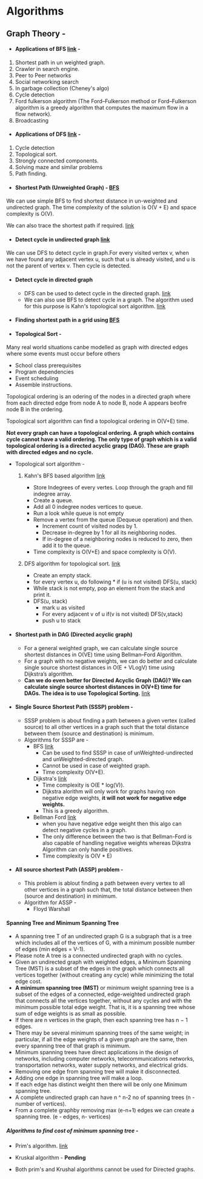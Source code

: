 # Algorithms
 ## Graph Theory - 
 
 * #### Applications of BFS [link](https://github.com/delphi1029/datastructure_algorithms/blob/master/graph-theory/src/main/java/com/deepak/graph/bfs/BFS.java) - 
 
 1) Shortest path in un weighted graph.
 2) Crawler in search engine.
 3) Peer to Peer networks
 4) Social networking search
 5) In garbage collection (Cheney's algo)
 6) Cycle detection
 7) Ford fulkerson algorithm (The Ford–Fulkerson method or Ford–Fulkerson algorithm is a greedy algorithm that computes the maximum flow in a flow network).
 8) Broadcasting

* #### Applications of DFS [link](https://github.com/delphi1029/datastructure_algorithms/blob/master/graph-theory/src/main/java/com/deepak/graph/dfs/DFS.java) -

1) Cycle detection
2) Topological sort.
3) Strongly connected components.
4) Solving maze and similar problems
5) Path finding.


* #### Shortest Path (Unweighted Graph) - [BFS](https://github.com/delphi1029/datastructure_algorithms/blob/master/graph-theory/src/main/java/com/deepak/graph/bfs/ShortestPathUnWeightedGraphBFS.java)

We can use simple BFS to find shortest distance in un-weighted and undirected graph. The time complexity of the solution is O(V + E) and space complexity is O(V).

We can also trace the shortest path if required. [link](https://github.com/delphi1029/datastructure_algorithms/blob/master/graph-theory/src/main/java/com/deepak/graph/bfs/TraceShortstPathUsingBFS.java)

* #### Detect cycle in undirected graph [link](https://github.com/delphi1029/datastructure_algorithms/blob/master/graph-theory/src/main/java/com/deepak/graph/dfs/CycleInUndirectedGraph.java) 

We can use DFS to detect cycle in graph.For every visited vertex v, when we have found any adjacent vertex u, such that u is already visited, and u is not the parent of vertex v. Then cycle is detected.

* #### Detect cycle in directed graph
    * DFS can be used to detect cycle in the directed graph. [link](https://github.com/delphi1029/datastructure_algorithms/blob/master/graph-theory/src/main/java/com/deepak/graph/dfs/CycleInDirectedGraphDFS.java)
    * We can also use BFS to detect cycle in a graph. The algorithm used for this purpose is Kahn's topological sort algorithm. [link](https://github.com/delphi1029/datastructure_algorithms/blob/master/graph-theory/src/main/java/com/deepak/graph/bfs/CycleInDirectedGraphUsingKahnAlgo.java)

* #### Finding shortest path in a grid using [BFS](https://github.com/delphi1029/datastructure_algorithms/blob/master/graph-theory/src/main/java/com/deepak/graph/bfs/ShortestPathInBinaryMatrix.java)

* #### Topological Sort - 

Many real world situations canbe modelled as graph with directed edges where some events must occur before others

- School class prerequisites
- Program dependencies
- Event scheduling
- Assemble instructions.

Topological ordering is an odering of the nodes in a directed graph where from each directed edge from node A to node B, node A appears beofre node B in the ordering.

Topological sort algorithm can find a topological ordering in O(V+E) time.

**Not every graph can have a topological ordering. A graph which contains cycle cannot have a valid ordering. The only type of graph which is a valid topological ordering is a directed acyclic grapg (DAG). These are graph with directed edges and no cycle.**

- Topological sort algorithm - 

  1) Kahn's BFS based algorithm [link](https://github.com/delphi1029/datastructure_algorithms/blob/master/graph-theory/src/main/java/com/deepak/graph/bfs/TopologcalSortKahnBFSAlgo.java) 
     * Store Indegrees of every vertes. Loop through the graph and fill indegree array. 
     * Create a queue.
     * Add all 0 indegree nodes vertices to queue.
     * Run a look while queue is not empty
     * Remove a vertex from the queue (Dequeue operation) and then.
         * Increment count of visited nodes by 1.
         * Decrease in-degree by 1 for all its neighboring nodes.
         * If in-degree of a neighboring nodes is reduced to zero, then add it to the queue.
     * Time complexity is O(V+E) and space complexity is O(V).
     
  2) DFS algorithm for topological sort. [link](https://github.com/delphi1029/datastructure_algorithms/blob/master/graph-theory/src/main/java/com/deepak/graph/dfs/TopologicalSortDFS.java)
     * Create an empty stack.
     * for every vertex u, do following
             * if (u is not visited)
                   DFS(u, stack)
      * While stack is not empty, pop an element from the stack and print it.
      * DFS(u, stack)
           - mark u as visited
           - For every adjacent v of u
                     if(v is not visited)
                        DFS(v,stack)
           - push u to stack
 
 * #### Shortest path in DAG (Directed acyclic graph)
   * For a general weighted graph, we can calculate single source shortest distances in O(VE) time using Bellman–Ford Algorithm. 
   * For a graph with no negative weights, we can do  better and calculate single source shortest distances in O(E + VLogV) time using Dijkstra’s algorithm. 
   * **Can we do even better for Directed Acyclic Graph (DAG)? We can calculate single source shortest distances in O(V+E) time for DAGs. The idea is to use Topological Sorting.** [link](https://github.com/delphi1029/datastructure_algorithms/blob/master/graph-theory/src/main/java/com/deepak/graph/sssp/SSSPUsingTopologicalSortDAG.java)
   
 * #### Single Source Shortest Path (SSSP) problem -
      * SSSP problem is about finding a path between a given vertex (called source) to all other vertices in a graph such that the total distance between them (source and destination) is minimum. 
      * Algorithms for SSSP are -
        * BFS [link](https://github.com/delphi1029/datastructure_algorithms/blob/master/graph-theory/src/main/java/com/deepak/graph/bfs/ShortestPathUnWeightedGraphBFS.java)
          * Can be used to find SSSP in case of unWeighted-undirected and unWeighted-directed graph.
          * Cannot be used in case of weighted graph.
          * Time complexity O(V+E).
        * Dijkstra's [link](https://github.com/delphi1029/datastructure_algorithms/blob/master/graph-theory/src/main/java/com/deepak/graph/sssp/DijkstraAlgorithm.java)
          * Time complexity is O(E * log(V)).
          * Dijkstra alorithm will only work for graphs having non negative edge weights, **it will not work for negative edge weights.**
          * This is a greedy algorithm.
        * Bellman Ford [link](https://github.com/delphi1029/datastructure_algorithms/blob/master/graph-theory/src/main/java/com/deepak/graph/sssp/BellmanFordAlgorithm.java)
          * when you have negative edge weight then this algo can detect negative cycles in a graph.
          * The only difference between the two is that Bellman-Ford is also capable of handling negative weights whereas Dijkstra Algorithm can only handle positives.
          * Time complexity is O(V * E)
   
 * #### All source shortest Path (ASSP) problem - 
      * This problem is ablout finding a path between every vertex to all other vertices in a graph such that, the total distance between then (source and destination) in minimum.
      * Algorithm for ASSP - 
          * Floyd Warshall
      
#### Spanning Tree and Minimum Spanning Tree
* A spanning tree T of an undirected graph G is a subgraph that is a tree which includes all of the vertices of G, with a minimum possible number of edges (min edges = V-1).
* Please note A tree is a connected undirected graph with no cycles.
* Given an undirected graph with weighted edges, a Minimum Spanning Tree (MST) is a subset of the edges in the graph which connects all vertices together (without creating any cycle) while minimizing the total edge cost.
* **A minimum spanning tree (MST)** or minimum weight spanning tree is a subset of the edges of a connected, edge-weighted undirected graph that connects all the vertices together, without any cycles and with the minimum possible total edge weight. That is, it is a spanning tree whose sum of edge weights is as small as possible. 
* If there are n vertices in the graph, then each spanning tree has n − 1 edges.
* There may be several minimum spanning trees of the same weight; in particular, if all the edge weights of a given graph are the same, then every spanning tree of that graph is minimum.
* Minimum spanning trees have direct applications in the design of networks, including computer networks, telecommunications networks, transportation networks, water supply networks, and electrical grids.
* Removing one edge from spanning tree will make it disconnected.
* Adding one edge in spanning tree will make a loop.
* If each edge has distinct weight then there will be only one Minimum spanning tree.
* A complete undirected graph can have n ^ n-2 no of spanning trees (n - number of vertices).
* From a complete graphby removing max (e-n+1) edges we can create a spanning tree. (e - edges, n- vertices)

##### Algorithms to find cost of minimum spanning tree - 
* Prim's algorithm. [link](https://github.com/delphi1029/datastructure_algorithms/blob/master/graph-theory/src/main/java/com/deepak/graph/mst/PrimsAlgoForMST.java)
* Kruskal algorithm - **Pending**

* Both prim's and Krushal algorithms cannot be used for Directed graphs.
